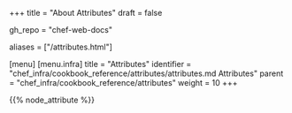 +++
title = "About Attributes"
draft = false

gh_repo = "chef-web-docs"

aliases = ["/attributes.html"]

[menu]
  [menu.infra]
    title = "Attributes"
    identifier = "chef_infra/cookbook_reference/attributes/attributes.md Attributes"
    parent = "chef_infra/cookbook_reference/attributes"
    weight = 10
+++

{{% node_attribute %}}

